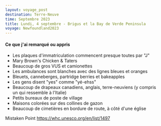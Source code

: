 ```yaml
---
layout: voyage_post
destination: Terre-Neuve
time: Septembre 2023
title: Lundi, 4 septembre - Brigus et la Bay de Verde Peninsula
voyage: Newfoundland2023
---
```


#### Ce que j'ai remarqué ou appris
- Les plaques d'immatriculation commencent presque toutes par "J"
- Mary Brown's Chicken & Taters
- Beaucoup de gros VUS et camionettes
- Les ambulances sont blanches avec des lignes bleues et oranges
- Bleuets, canneberges, partridge berries et bakeapples
- Les gens disent "yes" comme "yé-ehss"
- Beaucoup de drapeaux canadiens, anglais, terre-neuviens (y compris un qui ressemble à l'Italie)
- Petits bureaux de poste de village
- Maisons colorées sur des collines de gazon
- Beaucoup de cimetières en bordure de route, à côté d'une église

Mistaken Point
https://whc.unesco.org/en/list/1497
